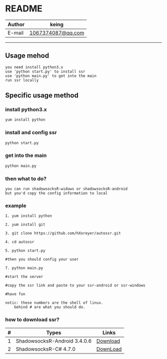 README
============================
	
|Author|keing|
|---|---|
|E-mail|1067374087@qq.com|

****

## Usage mehod

    you need install python3.x
    use 'python start.py' to install ssr
    use 'python main.py' to get into the main
    run ssr locally
    



## Specific usage method

    
### install python3.x

```Bash
yum install python
```
    
### install and config ssr

```Bash
python start.py
```
    
### get into the main

```Bash
python main.py
```
    
### then what to do?

    you can run shadowsocksR-widows or shadowsocksR-android
    but you'd copy the config information to local
    
    
### example

    1. yum install python
    
    2. yum install git
    
    3. git clone https://github.com/hXoreyer/autossr.git
    
    4. cd autossr
    
    5. python start.py
    
    #then you should config your user
    
    7. python main.py
    
    #start the server
    
    #copy the ssr link and paste to your ssr-android or ssr-windows
    
    #have fun
    
    notic: these numbers are the shell of linux.
        behind # are what you should do.
    
### how to download ssr?

|#|Types|Links|
|---|----|----|
|1|ShadowsocksR-Android 3.4.0.6|[Download](https://raw.githubusercontent.com/ssrarchive/shadowsocks-rss/master/android-history/ssr_3.4.0.6.apk "Link")|
|2|ShadowsocksR-C# 4.7.0|[DownLoad](https://raw.githubusercontent.com/ssrarchive/shadowsocks-rss/master/win-history/ShadowsocksR-4.7.0-win.7z "Link")|

